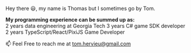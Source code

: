 Hey there 😃, my name is Thomas but I sometimes go by Tom.

**My programming experience can be summed up as:**  
2 years data engineering at Georgia Tech
3 years C# game SDK developer 
2 years TypeScript/React/PixiJS Game Developer

📫 Feel Free to reach me at tom.hervieu@gmail.com
